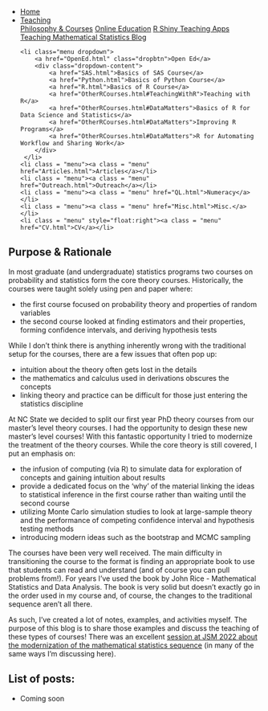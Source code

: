 
<head>
  <link rel="stylesheet" href="../css/styles.css">
</head>

<ul class = "menu">
    <li class = "menu"><a class = "menu" href="../index.html">Home</a></li>
    <li class="menu dropdown">
        <a href="Teaching.html" class="dropbtn">Teaching</a>
        <div class="dropdown-content">
            <a href="PhilosophyCourses.html">Philosophy & Courses</a>
            <a href="Online.html">Online Education</a>
            <a href="ShinyApps.html">R Shiny Teaching Apps</a>
            <a href="MathStat.html">Teaching Mathematical Statistics Blog</a>
        </div>
     </li>
    
    <li class="menu dropdown">
        <a href="OpenEd.html" class="dropbtn">Open Ed</a>
        <div class="dropdown-content">
            <a href="SAS.html">Basics of SAS Course</a>
            <a href="Python.html">Basics of Python Course</a>
            <a href="R.html">Basics of R Course</a>
            <a href="OtherRCourses.html#TeachingWithR">Teaching with R</a>
            <a href="OtherRCourses.html#DataMatters">Basics of R for Data Science and Statistics</a>
            <a href="OtherRCourses.html#DataMatters">Improving R Programs</a>
            <a href="OtherRCourses.html#DataMatters">R for Automating Workflow and Sharing Work</a>
        </div>
     </li>
    <li class = "menu"><a class = "menu" href="Articles.html">Articles</a></li>
    <li class = "menu"><a class = "menu" href="Outreach.html">Outreach</a></li>
    <li class = "menu"><a class = "menu" href="QL.html">Numeracy</a></li>
    <li class = "menu"><a class = "menu" href="Misc.html">Misc.</a></li>
    <li class = "menu" style="float:right"><a class = "menu" href="CV.html">CV</a></li>
</ul>

<br style = "display: block; content: ''; margin-top: 10; ">

## Purpose & Rationale

In most graduate (and undergraduate) statistics programs two courses on
probability and statistics form the core theory courses. Historically,
the courses were taught solely using pen and paper where:

-   the first course focused on probability theory and properties of
    random variables
-   the second course looked at finding estimators and their properties,
    forming confidence intervals, and deriving hypothesis tests

While I don’t think there is anything inherently wrong with the
traditional setup for the courses, there are a few issues that often pop
up:

-   intuition about the theory often gets lost in the details
-   the mathematics and calculus used in derivations obscures the
    concepts
-   linking theory and practice can be difficult for those just entering
    the statistics discipline

At NC State we decided to split our first year PhD theory courses from
our master’s level theory courses. I had the opportunity to design these
new master’s level courses! With this fantastic opportunity I tried to
modernize the treatment of the theory courses. While the core theory is
still covered, I put an emphasis on:

-   the infusion of computing (via R) to simulate data for exploration
    of concepts and gaining intuition about results
-   provide a dedicated focus on the ‘why’ of the material linking the
    ideas to statistical inference in the first course rather than
    waiting until the second course
-   utilizing Monte Carlo simulation studies to look at large-sample
    theory and the performance of competing confidence interval and
    hypothesis testing methods
-   introducing modern ideas such as the bootstrap and MCMC sampling

The courses have been very well received. The main difficulty in
transitioning the course to the format is finding an appropriate book to
use that students can read and understand (and of course you can pull
problems from!). For years I’ve used the book by John Rice -
Mathematical Statistics and Data Analysis. The book is very solid but
doesn’t exactly go in the order used in my course and, of course, the
changes to the traditional sequence aren’t all there.

As such, I’ve created a lot of notes, examples, and activities myself.
The purpose of this blog is to share those examples and discuss the
teaching of these types of courses! There was an excellent
<a href = "https://ww2.amstat.org/meetings/jsm/2022/onlineprogram/ActivityDetails.cfm?SessionID=220799" target = "_blank">session
at JSM 2022 about the modernization of the mathematical statistics
sequence</a> (in many of the same ways I’m discussing here).

## List of posts:

-   Coming soon

<!--
- <a class = "blog" href = "Post1.html"> Post #1 - description</a>
- <a class = "blog" href = "Post2.html"> Post #2 - description</a>
-->
